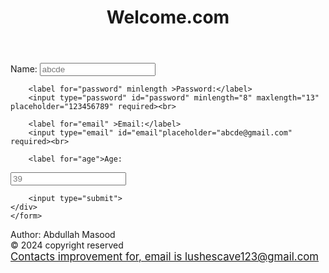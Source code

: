 <!DOCTYPE html>
<html lang="en">
<head>
    <meta charset="UTF-8">
    <meta name="viewport" content="width=device-width, initial-scale=1.0">
    <title>Document</title>
    <link rel="stylesheet" href="style.css">
</head>
<body class="W">
    <header>
        <h1 class="Header">
            Welcome.com
        </h1>
    </header>
    <form action="About.html">
        <div> 
        <label for="name" >Name:</label>
        <input type="text" id="name" placeholder="abcde" required><br>
         
        <label for="password" minlength >Password:</label>
        <input type="password" id="password" minlength="8" maxlength="13" placeholder="123456789" required><br>

        <label for="email" >Email:</label>
        <input type="email" id="email"placeholder="abcde@gmail.com" required><br>

        <label for="age">Age:    
    

   </label>
        <input type="number" id="age" minlength="1" maxlength="2" placeholder="39" required><br>

        <input type="submit">
    </div>
    </form>
 <footer class="footer">
        Author: Abdullah Masood <br>
        &COPY; 2024 copyright reserved <br>
        <big><a href="https://mail.google.com/mail/u/0/#inbox?compose=new">Contacts improvement for, email is <span class="UIOP">lushescave123@gmail.com</span></a></big>
     </footer>
</body>
</html>
